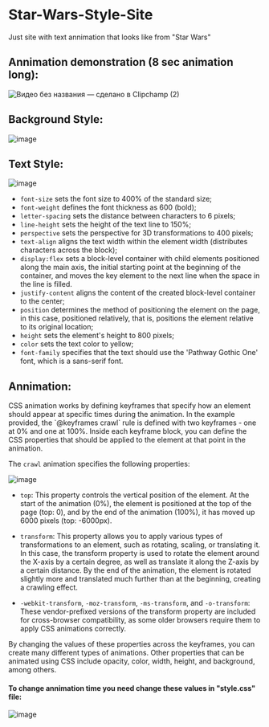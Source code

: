 # Star-Wars-Style-Site
Just site with text annimation that looks like from "Star Wars"

<h2>Annimation demonstration (8 sec animation long):</h2>

![Видео без названия — сделано в Clipchamp (2)](https://github.com/r3ynD/Star-Wars-Style-Site/assets/127958857/5cedf885-5c2b-48de-83fa-68add95fb415)

<h2>Background Style:</h2>

![image](https://github.com/r3ynD/Star-Wars-Style-Site/assets/127958857/c32a64f6-5256-4bf5-bd9b-b294661d0bfa)

<h2>Text Style:</h2>

![image](https://github.com/r3ynD/Star-Wars-Style-Site/assets/127958857/cb089296-4791-484e-ba41-f94f875a29dc)

- `font-size` sets the font size to 400% of the standard size;
- `font-weight` defines the font thickness as 600 (bold);
- `letter-spacing` sets the distance between characters to 6 pixels;
- `line-height` sets the height of the text line to 150%;
- `perspective` sets the perspective for 3D transformations to 400 pixels;
- `text-align` aligns the text width within the element width (distributes characters across the block);
- `display:flex` sets a block-level container with child elements positioned along the main axis, the initial starting point at the beginning of the container, and moves the key element to the next line when the space in the line is filled.
- `justify-content` aligns the content of the created block-level container to the center;
- `position` determines the method of positioning the element on the page, in this case, positioned relatively, that is, positions the element relative to its original location;
- `height` sets the element's height to 800 pixels;
- `color` sets the text color to yellow;
- `font-family` specifies that the text should use the 'Pathway Gothic One' font, which is a sans-serif font.

<h2>Annimation:</h2>
CSS animation works by defining keyframes that specify how an element should appear at specific times during the animation. In the example provided, the `@keyframes crawl` rule is defined with two keyframes - one at 0% and one at 100%. Inside each keyframe block, you can define the CSS properties that should be applied to the element at that point in the animation.

The `crawl` animation specifies the following properties:

![image](https://github.com/r3ynD/Star-Wars-Style-Site/assets/127958857/8bf65dd0-5b49-4a80-8431-206f788a94da)

- `top`: This property controls the vertical position of the element. At the start of the animation (0%), the element is positioned at the top of the page (top: 0), and by the end of the animation (100%), it has moved up 6000 pixels (top: -6000px).

- `transform`: This property allows you to apply various types of transformations to an element, such as rotating, scaling, or translating it. In this case, the transform property is used to rotate the element around the X-axis by a certain degree, as well as translate it along the Z-axis by a certain distance. By the end of the animation, the element is rotated slightly more and translated much further than at the beginning, creating a crawling effect.

- `-webkit-transform`, `-moz-transform`, `-ms-transform`, and `-o-transform`: These vendor-prefixed versions of the transform property are included for cross-browser compatibility, as some older browsers require them to apply CSS animations correctly.

By changing the values of these properties across the keyframes, you can create many different types of animations. Other properties that can be animated using CSS include opacity, color, width, height, and background, among others.

<h4>To change annimation time you need change these values in "style.css" file:</h4>

![image](https://github.com/r3ynD/Star-Wars-Style-Site/assets/127958857/a3fdc14c-48f4-439e-a3ca-cbf73b5a0734)

